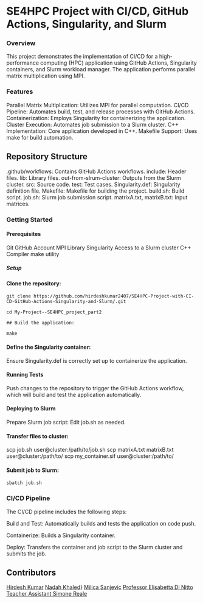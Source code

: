 # SE4HPC Project with CI/CD, GitHub Actions, Singularity, and Slurm
### Overview
This project demonstrates the implementation of CI/CD for a high-performance computing (HPC) application using GitHub Actions, Singularity containers, and Slurm workload manager. The application performs parallel matrix multiplication using MPI.

### Features
Parallel Matrix Multiplication: Utilizes MPI for parallel computation.
CI/CD Pipeline: Automates build, test, and release processes with GitHub Actions.
Containerization: Employs Singularity for containerizing the application.
Cluster Execution: Automates job submission to a Slurm cluster.
C++ Implementation: Core application developed in C++.
Makefile Support: Uses make for build automation.

## Repository Structure
.github/workflows: Contains GitHub Actions workflows.
include: Header files.
lib: Library files.
out-from-slrum-cluster: Outputs from the Slurm cluster.
src: Source code.
test: Test cases.
Singularity.def: Singularity definition file.
Makefile: Makefile for building the project.
build.sh: Build script.
job.sh: Slurm job submission script.
matrixA.txt, matrixB.txt: Input matrices.

### Getting Started
#### Prerequisites
Git
GitHub Account
MPI Library
Singularity
Access to a Slurm cluster
C++ Compiler
make utility
##### Setup
#### Clone the repository:

```
git clone https://github.com/hirdeshkumar2407/SE4HPC-Project-with-CI-CD-GitHub-Actions-Singularity-and-Slurm/.git

cd My-Project--SE4HPC_project_part2

## Build the application:

make
```

#### Define the Singularity container:
Ensure Singularity.def is correctly set up to containerize the application.

#### Running Tests
Push changes to the repository to trigger the GitHub Actions workflow, which will build and test the application automatically.

#### Deploying to Slurm
Prepare Slurm job script:
Edit job.sh as needed.

#### Transfer files to cluster:
scp job.sh user@cluster:/path/to/job.sh
scp matrixA.txt matrixB.txt user@cluster:/path/to/
scp my_container.sif user@cluster:/path/to/

#### Submit job to Slurm:

```
sbatch job.sh
```

### CI/CD Pipeline
The CI/CD pipeline includes the following steps:

Build and Test: Automatically builds and tests the application on code push.

Containerize: Builds a Singularity container.

Deploy: Transfers the container and job script to the Slurm cluster and submits the job.


## Contributors
[Hirdesh Kumar](https://github.com/hirdeshkumar2407)
[Nadah Khaled](https://github.com/nadahkhaledd)}
[Milica Sanjevic](https://github.com/milicasanjevic)
[Professor Elisabetta Di Nitto](https://github.com/dinitto)
[Teacher Assistant Simone Reale](https://github.com/SimoneReale)
